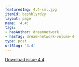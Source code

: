 ```yaml
---
featuredImg: 4.4-sml.jpg
itemId: bcphblyrd2y
layout: page
name: '4.4: '
tags:
- hasAuthor: dreamnetwork
- hasTag: dream-network-volume-4
type: post
urlSlug: '4.4'
---
```

<a href="../files/pdfs/Volume_4/4.4-Dream-Network-Bulletin_Volume-4-Number-4.pdf" download="">Download issue 4.4</a>